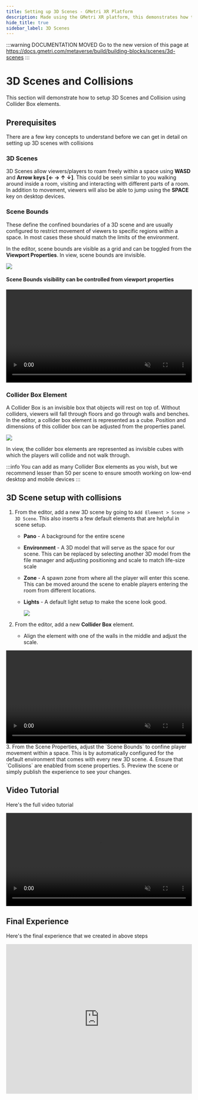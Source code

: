 ```yaml
---
title: Setting up 3D Scenes - GMetri XR Platform
description: Made using the GMetri XR platform, this demonstrates how to add and setup 3D scenes for your XR experiences.
hide_title: true
sidebar_label: 3D Scenes
---
```



<head>
  <link rel="canonical" href="https://docs.gmetri.com/metaverse/build/building-blocks/scenes/3d-scenes" />
</head>

:::warning DOCUMENTATION MOVED
Go to the new version of this page at https://docs.gmetri.com/metaverse/build/building-blocks/scenes/3d-scenes
:::

# 3D Scenes and Collisions
This section will demonstrate how to setup 3D Scenes and Collision using Collider Box elements. 

## Prerequisites
There are a few key concepts to understand before we can get in detail on setting up 3D scenes with collisions

### 3D Scenes 
3D Scenes allow viewers/players to roam freely within a space using **WASD** and **Arrow keys [← → ↑ ↓]**. This could be seen similar to you walking around inside a room, visiting and interacting with different parts of a room. 
In addition to movement, viewers will also be able to jump using the **SPACE** key on desktop devices.

### Scene Bounds
These define the confined boundaries of a 3D scene and are usually configured to restrict movement of viewers to specific regions within a space. In most cases these should match the limits of the environment.

In the editor, scene bounds are visible as a grid and can be toggled from the **Viewport Properties**. 
In view, scene bounds are invisible.

![](https://s.vrgmetri.com/image/q_90/gb-web/portal-docs/assets/img/screenshots/3D_scene/3D_scene_bounds.png#boxShadow)

#### Scene Bounds visibility can be controlled from viewport properties

<video controls="true" allowfullscreen="true" muted="true" width="100%">
  <source src="https://gb-web.s3.ap-south-1.amazonaws.com/portal-docs/assets/img/screenshots/3D_scene/3D_scene_viewport_properties_2_converted.m4v" type="video/mp4" />
</video>

### Collider Box Element
A Collider Box is an invisible box that objects will rest on top of. Without colliders, viewers will fall through floors and go through walls and benches.
In the editor, a collider box element is represented as a cube. Position and dimensions of this collider box can be adjusted from the properties panel. 

![](https://s.vrgmetri.com/image/q_90/gb-web/portal-docs/assets/img/screenshots/3D_scene/3D_scene_collider_box.png#boxShadow)

In view, the collider box elements are represented as invisible cubes with which the players will collide and not walk through.

:::info
You can add as many Collider Box elements as you wish, but we recommend lesser than 50 per scene to ensure smooth working on low-end desktop and mobile devices
:::

## 3D Scene setup with collisions 
1. From the editor, add a new 3D scene by going to `Add Element > Scene > 3D Scene`. This also inserts a few default elements that are helpful in scene setup. 
    * **Pano** - A background for the entire scene
    * **Environment** - A 3D model that will serve as the space for our scene. This can be replaced by selecting another 3D model from the file manager and adjusting positioning and scale to match life-size scale
    * **Zone** - A spawn zone from where all the player will enter this scene. This can be moved around the scene to enable players entering the room from different locations. 
    * **Lights** - A default light setup to make the scene look good.
    
      ![](https://s.vrgmetri.com/image/q_90/gb-web/portal-docs/assets/img/screenshots/3D_scene/3D_scene_default_elements.png#boxShadow)

2. From the editor, add a new **Collider Box** element. 
   * Align the element with one of the walls in the middle and adjust the scale.

<video controls="true" allowfullscreen="true" muted="true" autoplay width="100%">
  <source src="https://gb-web.s3.ap-south-1.amazonaws.com/portal-docs/assets/img/screenshots/3D_scene/3D_scene_align_collider_wall_2_converted.m4v" type="video/mp4" />
</video>
3. From the Scene Properties, adjust the `Scene Bounds` to confine player movement within a space. This is by automatically configured for the default environment that comes with every new 3D scene.
4. Ensure that `Collisions` are enabled from scene properties.
5. Preview the scene or simply publish the experience to see your changes.

## Video Tutorial
Here's the full video tutorial

<video controls="true" allowfullscreen="true" muted="true" width="100%">
  <source src="https://gb-web.s3.ap-south-1.amazonaws.com/portal-docs/assets/img/screenshots/3D_scene/3D_scene_setup_trimmer_1.5_converted.m4v" type="video/mp4" />
</video>


## Final Experience
Here's the final experience that we created in above steps

<iframe width="100%" height="405px"src="https://jkbhaa.gmetri.com/demo?embed=true"frameborder="0" allow="accelerometer; autoplay; encrypted-media; gyroscope; picture-in-picture; microphone; camera; display-capture;" allowfullscreen="true" >
</iframe>

